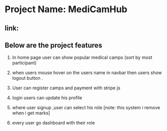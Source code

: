  # Project Name: MediCamHub
 ## link: 

## Below are the  project features

 1. In home page user can show popular medical camps (sort by most participant)
 2. when users mouse hover on the users name in navbar then users show logout button . 
 3.  User can register camps and payment with stripe js

 5. login users can update his profile
 6. where user signup ,user can select his role [note: this system i remove when i get marks]
 7. every user go dashboard with their role
